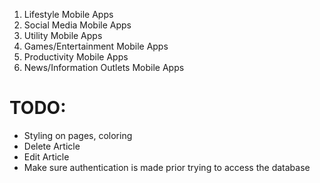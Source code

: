 1. Lifestyle Mobile Apps
2. Social Media Mobile Apps
3. Utility Mobile Apps
4. Games/Entertainment Mobile Apps
5. Productivity Mobile Apps
6. News/Information Outlets Mobile Apps

# TODO:
- Styling on pages, coloring
- Delete Article
- Edit Article
- Make sure authentication is made prior trying to access the database